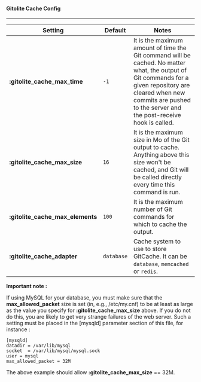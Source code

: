#### Gitolite Cache Config
***

Setting | Default | Notes
--------|---------|------
**:gitolite_cache_max_time**     | `-1`  | It is the maximum amount of time the Git command will be cached. No matter what, the output of Git commands for a given repository are cleared when new commits are pushed to the server and the post-receive hook is called.
**:gitolite_cache_max_size**     | `16`  | It is the maximum size in Mo of the Git output to cache. Anything above this size won't be cached, and Git will be called directly every time this command is run.
**:gitolite_cache_max_elements** | `100` | It is the maximum number of Git commands for which to cache the output.
**:gitolite_cache_adapter**      | `database` | Cache system to use to store GitCache. It can be ```database```, ```memcached``` or ```redis```.

**Important note :**

If using MySQL for your database, you must make sure that the **max_allowed_packet** size is set (in, e.g., /etc/my.cnf) to be at least as large as the value you specify for **:gitolite_cache_max_size** above. If you do not do this, you are likely to get very strange failures of the web server. Such a setting must be placed in the [mysqld] parameter section of this file, for instance :


```
[mysqld]
datadir = /var/lib/mysql
socket  = /var/lib/mysql/mysql.sock
user = mysql
max_allowed_packet = 32M
```

The above example should allow **:gitolite_cache_max_size** == 32M.
